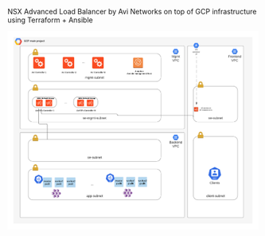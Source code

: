 NSX Advanced Load Balancer by Avi Networks on top of GCP infrastructure using Terraform + Ansible

![Topology](nostalgic-swartz.png)
